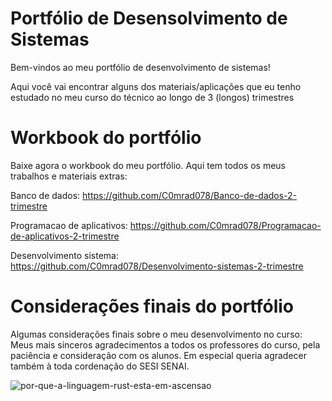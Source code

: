 # Portfólio de Desensolvimento de Sistemas
Bem-vindos ao meu portfólio de desenvolvimento de sistemas!

Aqui você vai encontrar alguns dos materiais/aplicações que eu tenho estudado no meu curso do técnico ao longo de 3 (longos) trimestres

# Workbook do portfólio
Baixe agora o workbook do meu portfólio. Aqui tem todos os meus trabalhos e materiais extras:

Banco de dados:   https://github.com/C0mrad078/Banco-de-dados-2-trimestre

Programacao de aplicativos:   https://github.com/C0mrad078/Programacao-de-aplicativos-2-trimestre

Desenvolvimento sistema:   https://github.com/C0mrad078/Desenvolvimento-sistemas-2-trimestre

# Considerações finais do portfólio
Algumas considerações finais sobre o meu desenvolvimento no curso: Meus mais sinceros agradecimentos a todos os professores do curso, pela paciência e consideração com os alunos. Em especial queria agradecer também à toda cordenação do SESI SENAI.

![por-que-a-linguagem-rust-esta-em-ascensao](https://user-images.githubusercontent.com/83824100/131413217-4c309b9b-9f25-48ce-b987-573c8eaf28e3.jpg)
